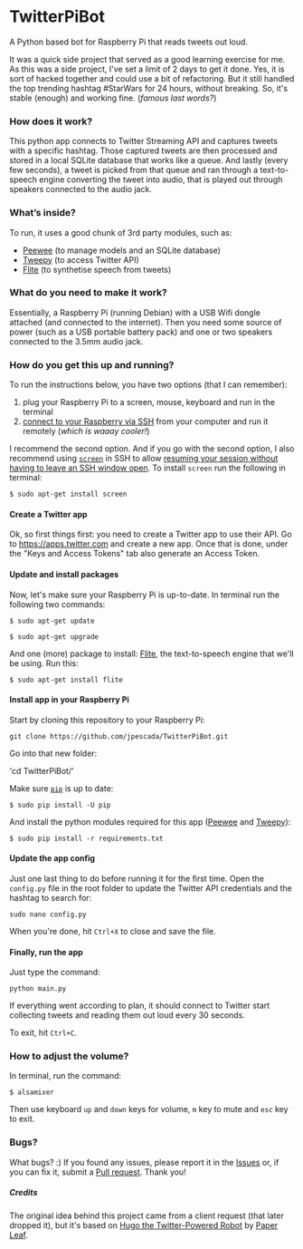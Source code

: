 # TwitterPiBot
A Python based bot for Raspberry Pi that reads tweets out loud.

It was a quick side project that served as a good learning exercise for me. As this was a side project, I've set a limit of 2 days to get it done. Yes, it is sort of hacked together and could use a bit of refactoring. But it still handled the top trending hashtag #StarWars for 24 hours, without breaking. So, it's stable (enough) and working fine. (*famous last words?*)


### How does it work?
This python app connects to Twitter Streaming API and captures tweets with a specific hashtag. Those captured tweets are then processed and stored in a local SQLite database that works like a queue. And lastly (every few seconds), a tweet is picked from that queue and ran through a text-to-speech engine converting the tweet into audio, that is played out through speakers connected to the audio jack.


### What’s inside?
To run, it uses a good chunk of 3rd party modules, such as:
* [Peewee](https://github.com/coleifer/peewee) (to manage models and an SQLite database)
* [Tweepy](https://github.com/tweepy/tweepy) (to access Twitter API)
* [Flite](http://www.festvox.org/flite/) (to synthetise speech from tweets)


### What do you need to make it work?
Essentially, a Raspberry Pi (running Debian) with a USB Wifi dongle attached (and connected to the internet). Then you need some source of power (such as a USB portable battery pack) and one or two speakers connected to the 3.5mm audio jack.


### How do you get this up and running?
To run the instructions below, you have two options (that I can remember):

1. plug your Raspberry Pi to a screen, mouse, keyboard and run in the terminal
2. [connect to your Raspberry via SSH](https://www.raspberrypi.org/documentation/remote-access/ssh/) from your computer and run it remotely (*which is waaay cooler!*)

I recommend the second option. And if you go with the second option, I also recommend using [`screen`](https://en.wikipedia.org/wiki/GNU_Screen) in SSH to allow [resuming your session without having to leave an SSH window open](http://raspi.tv/2012/using-screen-with-raspberry-pi-to-avoid-leaving-ssh-sessions-open). To install `screen` run the following in terminal:

`$ sudo apt-get install screen`


#### Create a Twitter app
Ok, so first things first: you need to create a Twitter app to use their API. Go to https://apps.twitter.com and create a new app. Once that is done, under the "Keys and Access Tokens" tab also generate an Access Token.

#### Update and install packages
Now, let's make sure your Raspberry Pi is up-to-date. In terminal run the following two commands:

`$ sudo apt-get update`

`$ sudo apt-get upgrade`


And one (more) package to install: [Flite](http://www.festvox.org/flite/), the text-to-speech engine that we'll be using. Run this:

`$ sudo apt-get install flite`


#### Install app in your Raspberry Pi

Start by cloning this repository to your Raspberry Pi:

`git clone https://github.com/jpescada/TwitterPiBot.git`


Go into that new folder:

'cd TwitterPiBot/'


Make sure [`pip`](https://en.wikipedia.org/wiki/Pip_(package_manager)) is up to date:

`$ sudo pip install -U pip`


And install the python modules required for this app ([Peewee](https://github.com/coleifer/peewee) and [Tweepy](https://github.com/tweepy/tweepy)):

`$ sudo pip install -r requirements.txt`


#### Update the app config

Just one last thing to do before running it for the first time. Open the `config.py` file in the root folder to update the Twitter API credentials and the hashtag to search for:

`sudo nano config.py`

When you're done, hit `Ctrl+X` to close and save the file.


#### Finally, run the app

Just type the command:

`python main.py`

If everything went according to plan, it should connect to Twitter start collecting tweets and reading them out loud every 30 seconds.
 
To exit, hit `Ctrl+C`. 


### How to adjust the volume?

In terminal, run the command:

`$ alsamixer`

Then use keyboard `up` and `down` keys for volume, `m` key to mute and `esc` key to exit.


### Bugs?

What bugs? :) If you found any issues, please report it in the [Issues](https://github.com/jpescada/TwitterPiBot/issues) or, if you can fix it, submit a [Pull request](https://github.com/jpescada/TwitterPiBot/pulls). Thank you!


##### Credits

The original idea behind this project came from a client request (that later dropped it), but it's based on [Hugo the Twitter-Powered Robot](http://paper-leaf.com/hugo/) by [Paper Leaf](http://paper-leaf.com/).

